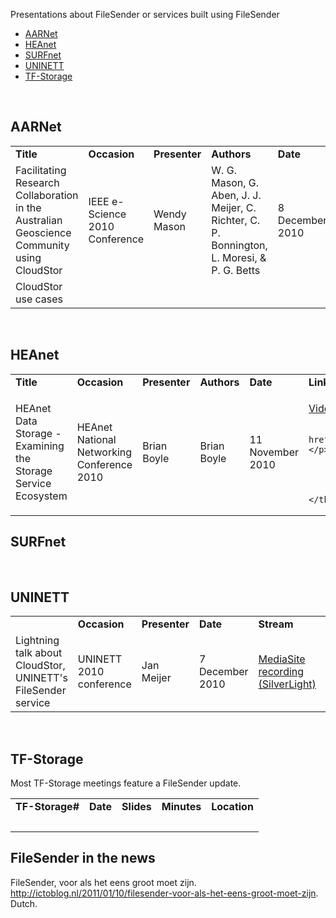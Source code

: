 <p>Presentations about FileSender or services built using FileSender</p>

<ul>
	<li><a class="wiki_link" href="#aarnet" title="AARNet">AARNet</a></li>
	<li><a class="wiki_link" href="#heanet" title="HEAnet">HEAnet</a></li>
	<li><a class="wiki_link" href="#surfnet" title="SURFnet">SURFnet</a></li>
	<li><a class="wiki_link" href="#uninett" title="UNINETT">UNINETT</a></li>
	<li><a class="wiki_link" href="#tf-storage" title="TF-Storage">TF-Storage</a></li>
</ul>

<p>&nbsp;</p>

<h2 id="3c7374726f6e673e6161726e65743c2f7374726f6e673e"><strong>AARNet</strong></h2>

<table border="0">
	<tbody>
		<tr>
			<td><strong>Title</strong></td>
			<td><strong>Occasion</strong></td>
			<td><strong>Presenter</strong></td>
			<td><strong>Authors</strong></td>
			<td><strong>Date</strong></td>
			<td><strong>Links</strong></td>
			<td><strong>Language</strong></td>
		</tr>
		<tr>
			<td>Facilitating Research Collaboration in the Australian Geoscience Community using CloudStor</td>
			<td>IEEE e-Science 2010 Conference</td>
			<td>Wendy Mason</td>
			<td>W. G. Mason, G. Aben, J. J. Meijer, C. Richter, C. P. Bonnington, L. Moresi, &amp; P. G. Betts</td>
			<td>8 December 2010</td>
			<td><a href="http://www.escience2010.org/program.html">Program</a>; <a href="http://dx.doi.org/10.1109/eScience.2010.31">Article</a></td>
			<td>English</td>
		</tr>
		<tr>
			<td>CloudStor use cases</td>
			<td>&nbsp;</td>
			<td>&nbsp;</td>
			<td>&nbsp;</td>
			<td>&nbsp;</td>
			<td>&nbsp;</td>
			<td>&nbsp;</td>
		</tr>
	</tbody>
</table>

<p>&nbsp;</p>

<h2 id="3c7374726f6e673e6865616e65743c2f7374726f6e673e"><strong>HEAnet</strong></h2>

<table border="0">
	<tbody>
		<tr>
			<td><strong>Title</strong></td>
			<td><strong>Occasion</strong></td>
			<td><strong>Presenter</strong></td>
			<td><strong>Authors</strong></td>
			<td><strong>Date</strong></td>
			<td><strong>Links</strong></td>
			<td><strong>Language</strong></td>
			<td>&nbsp;</td>
		</tr>
		<tr>
			<td>HEAnet Data Storage - Examining the Storage Service Ecosystem</td>
			<td>HEAnet National Networking Conference 2010</td>
			<td>Brian Boyle</td>
			<td>Brian Boyle</td>
			<td>11 November 2010</td>
			<td>
			<p><a href="http://media.heanet.ie/page/52533fb045e54e4793693539dc0aa8b9">Video</a></p>

			<p><a href="http://www.heanet.ie/conferences/2010/pdf/BrianBoyle.pdf">Slides</a></p>
			</td>
			<td>English</td>
			<td>&nbsp;</td>
		</tr>
	</tbody>
</table>

<h2 id="surfnet">SURFnet</h2>

<p>&nbsp;</p>

<h2 id="3c7374726f6e673e756e696e6574743c2f7374726f6e673e"><strong>UNINETT</strong></h2>

<table border="0">
	<tbody>
		<tr>
			<td>&nbsp;</td>
			<td><strong>Occasion</strong></td>
			<td><strong>Presenter</strong></td>
			<td><strong>Date</strong></td>
			<td><strong>Stream</strong></td>
			<td><strong>Language</strong></td>
		</tr>
		<tr>
			<td>Lightning talk about CloudStor, UNINETT&#39;s FileSender service</td>
			<td>UNINETT 2010 conference</td>
			<td>Jan Meijer</td>
			<td>7 December 2010</td>
			<td><a href="http://mediasite01.uis.no/mediasite/Viewer/?peid=9c5ea333acd84a0e8468829f3f48a2cc">MediaSite recording (SilverLight)</a></td>
			<td>Norwegian</td>
		</tr>
	</tbody>
</table>

<p>&nbsp;</p>

<h2 id="3c7374726f6e673e74662d73746f726167653c2f7374726f6e673e"><strong>TF-Storage</strong></h2>

<p>Most TF-Storage meetings feature a FileSender update.&nbsp;</p>

<table border="0">
	<tbody>
		<tr>
			<td><strong>TF-Storage#</strong></td>
			<td><strong>Date</strong></td>
			<td><strong>Slides</strong></td>
			<td><strong>Minutes</strong></td>
			<td><strong>Location</strong></td>
		</tr>
		<tr>
			<td>&nbsp;</td>
			<td>&nbsp;</td>
			<td>&nbsp;</td>
			<td>&nbsp;</td>
			<td>&nbsp;</td>
		</tr>
	</tbody>
</table>

<h2 id="filesender_in_the_news">FileSender in the news</h2>

<p>FileSender, voor als het eens groot moet zijn. <a href="http://ictoblog.nl/2011/01/10/filesender-voor-als-het-eens-groot-moet-zijn">http://ictoblog.nl/2011/01/10/filesender-voor-als-het-eens-groot-moet-zijn</a>.&nbsp; Dutch.</p>

